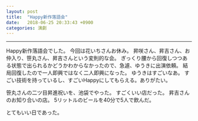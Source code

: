 ```yaml
---
layout: post
title:  "Happy新作落語会"
date:   2018-06-25 20:33:43 +0900
categories: 演劇
---
```

***

Happy新作落語会でした。 
今回は花いちさんお休み。 
昇咲さん、昇吉さん、お仲入り、笹丸さん、昇吉さんという変則的な会。 
ぎっくり腰から回復しつつある状態で出られるかどうかわからなかったので、急遽、ゆうきに出演依頼。 
結局回復したので一人即興ではなく二人即興になった。 
ゆうきはすごいなあ。 
すごい技術を持っているし、すごいHappyにしてもらえる。ありがたい。 
 
笹丸さんの二ツ目昇進祝いを、池袋でやった。 
すごくいい店だった。 
昇吉さんのお知り合いの店。 
5リットルのビールを40分で5人で飲んだ。 
 
とてもいい日であった。 